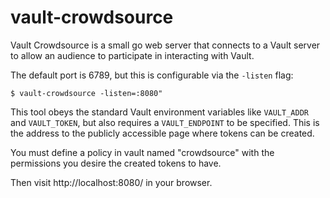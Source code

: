 vault-crowdsource
=================
Vault Crowdsource is a small go web server that connects to a Vault server to
allow an audience to participate in interacting with Vault.

The default port is 6789, but this is configurable via the `-listen` flag:

```shell
$ vault-crowdsource -listen=:8080"
```

This tool obeys the standard Vault environment variables like `VAULT_ADDR` and
`VAULT_TOKEN`, but also requires a `VAULT_ENDPOINT` to be specified. This is the
address to the publicly accessible page where tokens can be created.

You must define a policy in vault named "crowdsource" with the permissions you
desire the created tokens to have.

Then visit http://localhost:8080/ in your browser.
